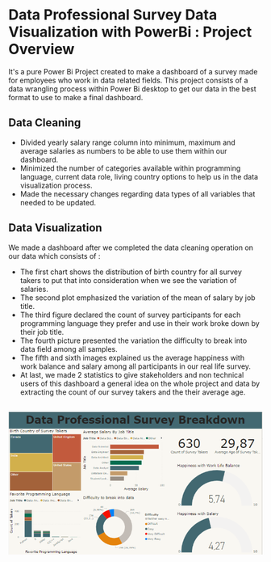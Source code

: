 # Data Professional Survey Data Visualization with PowerBi : Project Overview

It's a pure Power Bi Project created to make a dashboard of a survey made for employees who work in data related fields. This project consists of a data wrangling process within Power Bi desktop to get our data in the best format to use to make a final dashboard.

## Data Cleaning

* Divided yearly salary range column into minimum, maximum and average salaries as numbers to be able to use them within our dashboard.
* Minimized the number of categories available within programming language, current data role, living country options to help us in the data visualization process.
* Made the necessary changes regarding data types of all variables that needed to be updated.

## Data Visualization

We made a dashboard after we completed the data cleaning operation on our data which consists of :
* The first chart shows the distribution of birth country for all survey takers to put that into consideration when we see the variation of salaries.
* The second plot emphasized the variation of the mean of salary by job title.
* The third figure declared the count of survey participants for each programming language they prefer and use in their work broke down by their job title.
* The fourth picture presented the variation the difficulty to break into data field among all samples.
* The fifth and sixth images explained us the average happiness with work balance and salary among all participants in our real life survey.
* At last, we made 2 statistics to give stakeholders and non technical users of this dashboard a general idea on the whole project and data by extracting the count of our survey takers and the their average age.

<b><br>
<img src="Project_dashboard_screenshot.png">
